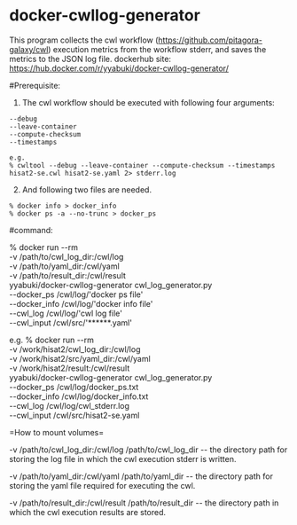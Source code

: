 # docker-cwllog-generator
This program collects the cwl workflow (https://github.com/pitagora-galaxy/cwl) execution metrics from the workflow stderr, and saves the metrics to the JSON log file.
dockerhub site: https://hub.docker.com/r/yyabuki/docker-cwllog-generator/


#Prerequisite:
  1) The cwl workflow should be executed with following four arguments:

    --debug
    --leave-container
    --compute-checksum
    --timestamps 

    e.g.
    % cwltool --debug --leave-container --compute-checksum --timestamps hisat2-se.cwl hisat2-se.yaml 2> stderr.log

  2) And following two files are needed.

    % docker info > docker_info
    % docker ps -a --no-trunc > docker_ps

#command:

% docker run --rm \
    -v /path/to/cwl_log_dir:/cwl/log \
    -v /path/to/yaml_dir:/cwl/yaml \
    -v /path/to/result_dir:/cwl/result \
    yyabuki/docker-cwllog-generator cwl_log_generator.py \
    --docker_ps /cwl/log/'docker ps file' \
    --docker_info /cwl/log/'docker info file' \
    --cwl_log /cwl/log/'cwl log file' \
    --cwl_input /cwl/src/'******.yaml'

e.g.
% docker run --rm \
    -v /work/hisat2/cwl_log_dir:/cwl/log \
    -v /work/hisat2/src/yaml_dir:/cwl/yaml \
    -v /work/hisat2/result:/cwl/result \
    yyabuki/docker-cwllog-generator cwl_log_generator.py \
    --docker_ps /cwl/log/docker_ps.txt \
    --docker_info /cwl/log/docker_info.txt \
    --cwl_log /cwl/log/cwl_stderr.log \
    --cwl_input /cwl/src/hisat2-se.yaml

=How to mount volumes=

  -v /path/to/cwl_log_dir:/cwl/log
    /path/to/cwl_log_dir -- the directory path for storing the log file in which the cwl execution stderr is written.

  -v /path/to/yaml_dir:/cwl/yaml
    /path/to/yaml_dir -- the directory path for storing the yaml file required for executing the cwl.

  -v /path/to/result_dir:/cwl/result
    /path/to/result_dir -- the directory path in which the cwl execution results are stored.

